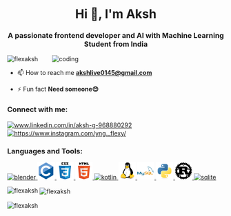 <h1 align="center">Hi 👋, I'm Aksh</h1>
<h3 align="center">A passionate frontend developer and AI with Machine Learning Student from India</h3>

<img align="right" alt="coding" width="400" src="https://media3.giphy.com/media/kz6cm1kKle2MYkHtJF/giphy.gif"> 

<p align="left"> <img src="https://komarev.com/ghpvc/?username=flexaksh&label=Profile%20views&color=0e75b6&style=flat" alt="flexaksh" /> </p>

- 📫 How to reach me **akshlive0145@gmail.com**

- ⚡ Fun fact **Need someone😊**

<h3 align="left">Connect with me:</h3>
<p align="left">
<a href="https://linkedin.com/in/www.linkedin.com/in/aksh-g-968880292" target="blank"><img align="center" src="https://raw.githubusercontent.com/rahuldkjain/github-profile-readme-generator/master/src/images/icons/Social/linked-in-alt.svg" alt="www.linkedin.com/in/aksh-g-968880292" height="30" width="40" /></a>
<a href="https://instagram.com/https://www.instagram.com/yng._flexy/" target="blank"><img align="center" src="https://raw.githubusercontent.com/rahuldkjain/github-profile-readme-generator/master/src/images/icons/Social/instagram.svg" alt="https://www.instagram.com/yng._flexy/" height="30" width="40" /></a>
</p>

<h3 align="left">Languages and Tools:</h3>
<p align="left"> <a href="https://www.blender.org/" target="_blank" rel="noreferrer"> <img src="https://download.blender.org/branding/community/blender_community_badge_white.svg" alt="blender" width="40" height="40"/> </a> <a href="https://www.cprogramming.com/" target="_blank" rel="noreferrer"> <img src="https://raw.githubusercontent.com/devicons/devicon/master/icons/c/c-original.svg" alt="c" width="40" height="40"/> </a> <a href="https://www.w3schools.com/css/" target="_blank" rel="noreferrer"> <img src="https://raw.githubusercontent.com/devicons/devicon/master/icons/css3/css3-original-wordmark.svg" alt="css3" width="40" height="40"/> </a> <a href="https://www.w3.org/html/" target="_blank" rel="noreferrer"> <img src="https://raw.githubusercontent.com/devicons/devicon/master/icons/html5/html5-original-wordmark.svg" alt="html5" width="40" height="40"/> </a> <a href="https://kotlinlang.org" target="_blank" rel="noreferrer"> <img src="https://www.vectorlogo.zone/logos/kotlinlang/kotlinlang-icon.svg" alt="kotlin" width="40" height="40"/> </a> <a href="https://www.linux.org/" target="_blank" rel="noreferrer"> <img src="https://raw.githubusercontent.com/devicons/devicon/master/icons/linux/linux-original.svg" alt="linux" width="40" height="40"/> </a> <a href="https://www.mysql.com/" target="_blank" rel="noreferrer"> <img src="https://raw.githubusercontent.com/devicons/devicon/master/icons/mysql/mysql-original-wordmark.svg" alt="mysql" width="40" height="40"/> </a> <a href="https://www.python.org" target="_blank" rel="noreferrer"> <img src="https://raw.githubusercontent.com/devicons/devicon/master/icons/python/python-original.svg" alt="python" width="40" height="40"/> </a> <a href="https://www.rust-lang.org" target="_blank" rel="noreferrer"> <img src="https://raw.githubusercontent.com/devicons/devicon/master/icons/rust/rust-plain.svg" alt="rust" width="40" height="40"/> </a> <a href="https://www.sqlite.org/" target="_blank" rel="noreferrer"> <img src="https://www.vectorlogo.zone/logos/sqlite/sqlite-icon.svg" alt="sqlite" width="40" height="40"/> </a> </p>

<p><img align="left" src="https://github-readme-stats.vercel.app/api/top-langs?username=flexaksh&show_icons=true&locale=en&layout=compact" alt="flexaksh" /></p>

<p>&nbsp;<img align="center" src="https://github-readme-stats.vercel.app/api?username=flexaksh&show_icons=true&locale=en" alt="flexaksh" /></p>

<p><img align="center" src="https://github-readme-streak-stats.herokuapp.com/?user=flexaksh&" alt="flexaksh" /></p>
